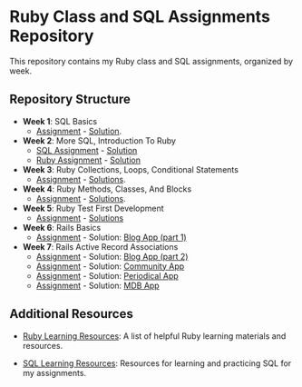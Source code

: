 # Ruby Class and SQL Assignments Repository

This repository contains my Ruby class and SQL assignments, organized by week.

## Repository Structure

- **Week 1**: SQL Basics
  - [Assignment](ruby/week-01/assignment.txt) - [Solution](ruby/week-01/solutions.sql).
- **Week 2**: More SQL, Introduction To Ruby
  - [SQL Assignment](ruby/week-02/sql/assignment.txt) - [Solution](ruby/week-02/sql/solutions.sql)
  - [Ruby Assignment](ruby/week-02/ruby/assignment.md) - [Solution](ruby/week-02/ruby/solution.rb)
- **Week 3**: Ruby Collections, Loops, Conditional Statements
  - [Assignment](ruby/week-03/assignment.md) - [Solutions](ruby/week-03/solutions).
- **Week 4**: Ruby Methods, Classes, And Blocks
  - [Assignment](ruby/week-04/assignment.md) - [Solutions](ruby/week-04/solutions).
- **Week 5**: Ruby Test First Development
  - [Assignment](ruby/week-05/README.md) - [Solutions](ruby/week-05)
- **Week 6**: Rails Basics
  - [Assignment](rails/section-03/blog/README.md) - Solution: [Blog App (part 1)](rails/section-03/blog)
- **Week 7**: Rails Active Record Associations
  - [Assignment](rails/section-03/blog/README.md) - Solution: [Blog App (part 2)](rails/section-03/blog)
  - [Assignment](rails/section-03/community/README.md) - Solution: [Community App](rails/section-03/community)
  - [Assignment](rails/section-03/periodical/README.md) - Solution: [Periodical App](rails/section-03/periodical)
  - [Assignment](rails/section-03/mdb/README.md) - Solution: [MDB App](rails/section-03/mdb)


## Additional Resources

- [Ruby Learning Resources](./ruby-resources.md): A list of helpful Ruby learning materials and resources.

- [SQL Learning Resources](./sql-resources.md): Resources for learning and practicing SQL for my assignments.

